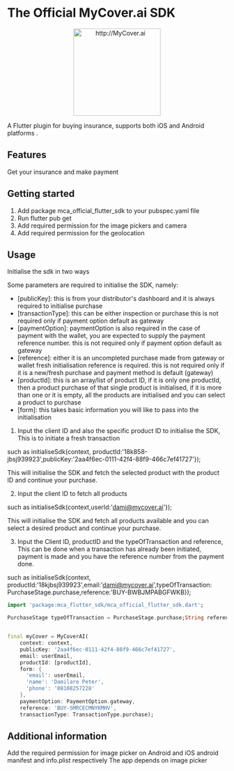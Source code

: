 # The Official MyCover.ai SDK
<div align="center">
      <img title="http://MyCover.ai" height="200" src="https://www.mycover.ai/images/logos/mycover.svg" width="200px"/>
    </div>


A Flutter plugin for buying insurance, supports both iOS and Android platforms .

## Features

Get your insurance and make payment

## Getting started
1. Add package mca_official_flutter_sdk to your pubspec.yaml file
2. Run flutter pub get
3. Add required permission for the image pickers and camera
4. Add required permission for the geolocation


## Usage
Initialise the sdk in two ways

Some parameters are required to initialise the SDK, namely:

* [publicKey]: this is from your distributor's dashboard and it is always required to initialise purchase
* [transactionType]: this can be either inspection or purchase 
  this is not required only if payment option default as gateway
* [paymentOption]: paymentOption is also required in the case of payment with the wallet, you are expected to supply the payment reference number.
  this is not required only if payment option default as gateway
* [reference]: either it is an uncompleted purchase made from gateway or wallet fresh initialisation reference is required.
  this is not required only if it is a new/fresh purchase and payment method is default (gateway)
* [productId]: this is an array/list of product ID, if it is only one productId, then a product purchase of that single product is initialised, if it is more
  than one or it is empty, all the products are initialised and you can select a product to purchase
* [form]: this takes basic information you will like to pass into the initialisation

1. Input the client ID and also the specific product ID to initialise the SDK, 
This is to initiate a fresh transaction

such as
  initialiseSdk(context, productId:'18k858-jbsj939923',publicKey:'2aa4f6ec-0111-42f4-88f9-466c7ef41727'});

This will initialise the SDK and fetch the selected  product with the product ID and continue your purchase.

2. Input the client ID to fetch all products

such as
initialiseSdk(context,userId:'dami@mycover.ai'});

This will initialise the SDK and fetch all products available and you can select a desired product and continue your purchase.


3. Input the Client ID, productID and the typeOfTransaction and reference,
This can be done when a transaction has already been initiated, payment is made and you have the reference number from the payment done.

such as 
  initialiseSdk(context, productId:'18kjbsj939923',email:'dami@mycover.ai',typeOfTransaction: PurchaseStage.purchase,reference:'BUY-BWBJMPABGFWKB});


```dart
import 'package:mca_flutter_sdk/mca_official_flutter_sdk.dart';

PurchaseStage typeOfTransaction = PurchaseStage.purchase;String reference = 'BUY-BWBJMPABGFWKB';


final myCover = MyCoverAI(
    context: context,
    publicKey: '2aa4f6ec-0111-42f4-88f9-466c7ef41727',
    email: userEmail,
    productId: [productId],
    form: {
      'email': userEmail,
      'name': 'Damilare Peter',
      'phone': '08108257228'
    },
    paymentOption: PaymentOption.gateway,
    reference: 'BUY-SMRCECMNYKMHV',
    transactionType: TransactionType.purchase);
```

## Additional information

 Add the required permission for image picker on Android and iOS android manifest and info.plist respectively
 The app depends on image picker

